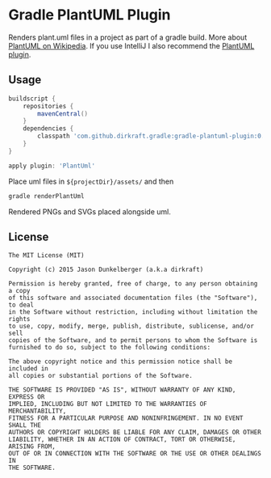 Gradle PlantUML Plugin
======================
Renders plant.uml files in a project as part of a gradle build.
More about [PlantUML on Wikipedia](http://en.wikipedia.org/wiki/PlantUML).
If you use IntelliJ I also recommend the [PlantUML plugin](https://github.com/esteinberg/plantuml4idea).


## Usage ##

```gradle
buildscript {
    repositories {
        mavenCentral()
    }
    dependencies {
        classpath 'com.github.dirkraft.gradle:gradle-plantuml-plugin:0.0.1'
    }
}

apply plugin: 'PlantUml'
```

Place uml files in `${projectDir}/assets/` and then

```bash
gradle renderPlantUml
```

Rendered PNGs and SVGs placed alongside uml.


## License ##


```
The MIT License (MIT)

Copyright (c) 2015 Jason Dunkelberger (a.k.a dirkraft)

Permission is hereby granted, free of charge, to any person obtaining a copy
of this software and associated documentation files (the "Software"), to deal
in the Software without restriction, including without limitation the rights
to use, copy, modify, merge, publish, distribute, sublicense, and/or sell
copies of the Software, and to permit persons to whom the Software is
furnished to do so, subject to the following conditions:

The above copyright notice and this permission notice shall be included in
all copies or substantial portions of the Software.

THE SOFTWARE IS PROVIDED "AS IS", WITHOUT WARRANTY OF ANY KIND, EXPRESS OR
IMPLIED, INCLUDING BUT NOT LIMITED TO THE WARRANTIES OF MERCHANTABILITY,
FITNESS FOR A PARTICULAR PURPOSE AND NONINFRINGEMENT. IN NO EVENT SHALL THE
AUTHORS OR COPYRIGHT HOLDERS BE LIABLE FOR ANY CLAIM, DAMAGES OR OTHER
LIABILITY, WHETHER IN AN ACTION OF CONTRACT, TORT OR OTHERWISE, ARISING FROM,
OUT OF OR IN CONNECTION WITH THE SOFTWARE OR THE USE OR OTHER DEALINGS IN
THE SOFTWARE.
```
